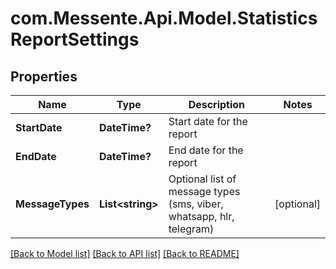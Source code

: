 # com.Messente.Api.Model.StatisticsReportSettings
## Properties

Name | Type | Description | Notes
------------ | ------------- | ------------- | -------------
**StartDate** | **DateTime?** | Start date for the report | 
**EndDate** | **DateTime?** | End date for the report | 
**MessageTypes** | **List&lt;string&gt;** | Optional list of message types (sms, viber, whatsapp, hlr, telegram) | [optional] 

[[Back to Model list]](../README.md#documentation-for-models) [[Back to API list]](../README.md#documentation-for-api-endpoints) [[Back to README]](../README.md)

